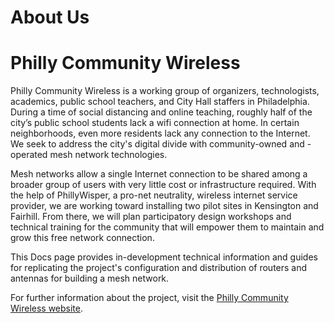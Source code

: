 # About Us

# Philly Community Wireless

Philly Community Wireless is a working group of organizers, technologists, academics, public school teachers, and City Hall staffers in Philadelphia. During a time of social distancing and online teaching, roughly half of the city’s public school students lack a wifi connection at home. In certain neighborhoods, even more residents lack any connection to the Internet. We seek to address the city's digital divide with community-owned and -operated mesh network technologies.

Mesh networks allow a single Internet connection to be shared among a broader group of users with very little cost or infrastructure required. With the help of PhillyWisper, a pro-net neutrality, wireless internet service provider, we are working toward installing two pilot sites in Kensington and Fairhill. From there, we will plan participatory design workshops and technical training for the community that will empower them to maintain and grow this free network connection.

This Docs page provides in-development technical information and guides for replicating the project's configuration and distribution of routers and antennas for building a mesh network. 

For further information about the project, visit the [Philly Community Wireless website](https://phillycommunitywireless.org/project).
